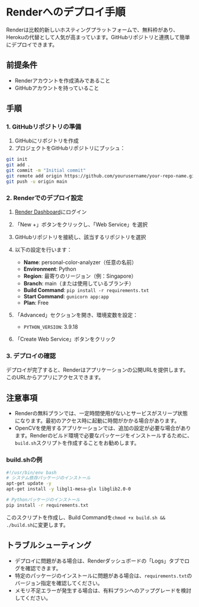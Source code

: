 # Renderへのデプロイ手順

Renderは比較的新しいホスティングプラットフォームで、無料枠があり、Herokuの代替として人気が高まっています。GitHubリポジトリと連携して簡単にデプロイできます。

## 前提条件

- Renderアカウントを作成済みであること
- GitHubアカウントを持っていること

## 手順

### 1. GitHubリポジトリの準備

1. GitHubにリポジトリを作成
2. プロジェクトをGitHubリポジトリにプッシュ：
```bash
git init
git add .
git commit -m "Initial commit"
git remote add origin https://github.com/yourusername/your-repo-name.git
git push -u origin main
```

### 2. Renderでのデプロイ設定

1. [Render Dashboard](https://dashboard.render.com/)にログイン
2. 「New +」ボタンをクリックし、「Web Service」を選択
3. GitHubリポジトリを接続し、該当するリポジトリを選択
4. 以下の設定を行います：
   - **Name**: personal-color-analyzer（任意の名前）
   - **Environment**: Python
   - **Region**: 最寄りのリージョン（例：Singapore）
   - **Branch**: main（または使用しているブランチ）
   - **Build Command**: `pip install -r requirements.txt`
   - **Start Command**: `gunicorn app:app`
   - **Plan**: Free

5. 「Advanced」セクションを開き、環境変数を設定：
   - `PYTHON_VERSION`: 3.9.18

6. 「Create Web Service」ボタンをクリック

### 3. デプロイの確認

デプロイが完了すると、Renderはアプリケーションの公開URLを提供します。このURLからアプリにアクセスできます。

## 注意事項

- Renderの無料プランでは、一定時間使用がないとサービスがスリープ状態になります。最初のアクセス時に起動に時間がかかる場合があります。
- OpenCVを使用するアプリケーションでは、追加の設定が必要な場合があります。Renderのビルド環境で必要なパッケージをインストールするために、`build.sh`スクリプトを作成することをお勧めします。

### build.shの例

```bash
#!/usr/bin/env bash
# システム依存パッケージのインストール
apt-get update -y
apt-get install -y libgl1-mesa-glx libglib2.0-0

# Pythonパッケージのインストール
pip install -r requirements.txt
```

このスクリプトを作成し、Build Commandを`chmod +x build.sh && ./build.sh`に変更します。

## トラブルシューティング

- デプロイに問題がある場合は、Renderダッシュボードの「Logs」タブでログを確認できます。
- 特定のパッケージのインストールに問題がある場合は、`requirements.txt`のバージョン指定を確認してください。
- メモリ不足エラーが発生する場合は、有料プランへのアップグレードを検討してください。
